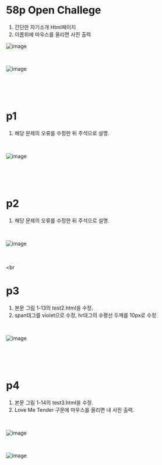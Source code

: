 # 58p Open Challege

1. 간단한 자기소개 Html페이지
2. 이름위에 마우스를 올리면 사진 출력

![image](https://github.com/rudgh4493/WebProgramming/assets/70314961/bbf8de7b-9fe1-43c9-8138-9246a5ab624e)

<br>

![image](https://github.com/rudgh4493/WebProgramming/assets/70314961/21db8870-0cf0-410f-8d07-71da54092932)

<br><br><br>



# p1

1. 해당 문제의 오류를 수정한 뒤 주석으로 설명.
   
<br>

![image](https://github.com/rudgh4493/WebProgramming/assets/70314961/8f8f4f30-d6f9-4f2a-9640-7eea00fa11a0)

<br><br><br>


# p2

1. 해당 문제의 오류를 수정한 뒤 주석으로 설명.
<br>
   
![image](https://github.com/rudgh4493/>WebProgramming/assets/70314961/481f381f-bfc3-4f88-91da-469a12ab1e4d)

<br><br><br



# p3

1. 본문 그림 1-13의 test2.html을 수정.
2. span태그를 violet으로 수정, hr태그의 수평선 두께를 10px로 수정
   
<br>

![image](https://github.com/rudgh4493/WebProgramming/assets/70314961/6c8312d1-a8d6-4f9b-8923-981e0e1317d6)

<br><br><br>



# p4

1. 본문 그림 1-14의 test3.html을 수정.
2. Love Me Tender 구문에 마우스를 올리면 내 사진 출력.
   
<br>

![image](https://github.com/rudgh4493/WebProgramming/assets/70314961/2a881151-e858-4625-9a9b-c44b365761ed)

<br>

![image](https://github.com/rudgh4493/WebProgramming/assets/70314961/2413e6b2-db38-4b4e-b9bf-044cf48c89dd)

